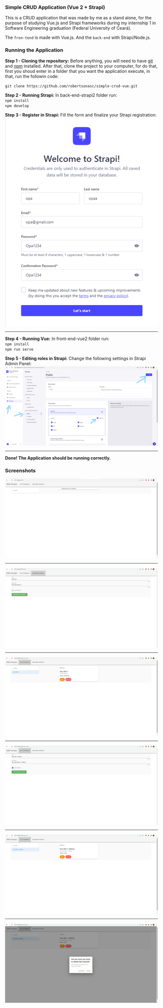 ### Simple CRUD Application (Vue 2 + Strapi)

This is a CRUD application that was made by me as a stand alone, for the purpose of studying Vue.js and Strapi frameworks during my internship 1 in Software Engineering graduation (Federal University of Ceará).

The `fron-tend` is made with Vue.js. And the `back-end` with Strapi/Node.js.

### Running the Application

**Step 1 - Cloning the repository:** Before anything, you will need to have [git](https://git-scm.com/book/en/v2/Getting-Started-Installing-Git) and [npm](https://docs.npmjs.com/downloading-and-installing-node-js-and-npm) installed. After that, clone the project to your computer, for do that, first you shoud enter in a folder that you want the application execute, in that, run the followin code: 

`git clone https://github.com/robertsonasc/simple-crud-vue.git`

**Step 2 - Running Strapi:** In back-end-strapi2 folder run:<br>
`npm install`<br>
`npm develop`<br>

**Step 3 - Register in Strapi:** Fill the form and finalize your Strapi registration:
![](https://github.com/robertsonasc/simple-crud-vue/blob/master/screenshots/Register.png?raw=true "Register")
***

**Step 4 - Running Vue:** In front-end-vue2 folder run:<br>
`npm install`<br>
`npm run serve`<br>

**Step 5 - Editing roles in Strapi:** Change the following settings in Strapi Admin Panel:
![](https://github.com/robertsonasc/simple-crud-vue/blob/master/screenshots/Roles.jpg?raw=true "Editing roles")
***

**Done! The Application should be running correctly.**

### Screenshots
![](https://github.com/robertsonasc/simple-crud-vue/blob/master/screenshots/Home.png?raw=true "Home")
***
![](https://github.com/robertsonasc/simple-crud-vue/blob/master/screenshots/AddTutorial.png?raw=true "Add Tutorial")
***
![](https://github.com/robertsonasc/simple-crud-vue/blob/master/screenshots/ListTutorials.png?raw=true "List Tutorials")
***
![](https://github.com/robertsonasc/simple-crud-vue/blob/master/screenshots/EditingTutorial.png?raw=true "Editing Tutorial")
***
![](https://github.com/robertsonasc/simple-crud-vue/blob/master/screenshots/ListEditedTutorial.png?raw=true "List Edited Tutorial")
***
![](https://github.com/robertsonasc/simple-crud-vue/blob/master/screenshots/DeletingTutorial.png?raw=true "Deleting Tutorial")
